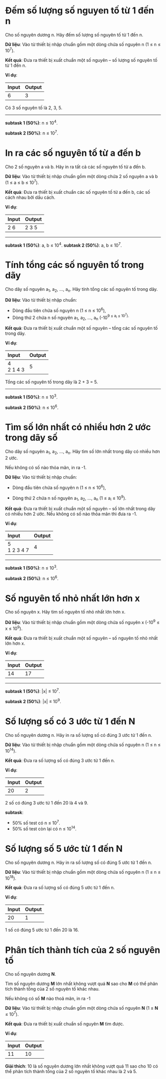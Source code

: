# Đếm số lượng số nguyen tố từ 1 đến n

Cho số nguyên dương n. Hãy đếm số lượng số nguyên tố từ 1 đến n.

**Dữ liệu**: Vào từ thiết bị nhập chuẩn gồm một dòng chứa số nguyên n (1 ≤ n ≤ 10<sup>7</sup>).

**Kết quả**: Đưa ra thiết bị xuất chuẩn một số nguyên – số lượng số nguyên tố từ 1 đến n.

**Ví dụ**:

| Input | Output |
|:-------|:--------|
| 6     | 3      |

Có 3 số nguyên tố là 2, 3, 5.

---

**subtask 1 (50%)**: n ≤ 10<sup>4</sup>.

**subtask 2 (50%)**: n ≤ 10<sup>7</sup>.

# In ra các số nguyên tố từ a đến b

Cho 2 số nguyên a và b. Hãy in ra tất cả các số nguyên tố từ a đến b.

**Dữ liệu**: Vào từ thiết bị nhập chuẩn gồm một dòng chứa 2 số nguyên a và b (1 ≤ a ≤ b ≤ 10<sup>7</sup>).

**Kết quả**: Đưa ra thiết bị xuất chuẩn các số nguyên tố từ a đến b, các số cách nhau bởi dấu cách.

**Ví dụ**:

| Input | Output |
|:-------|:--------|
| 2 6   | 2 3 5   |

---

**subtask 1 (50%)**: a, b ≤ 10<sup>4</sup>.
**subtask 2 (50%)**: a, b ≤ 10<sup>7</sup>.

# Tính tổng các số nguyên tố trong dãy

Cho dãy số nguyên a<sub>1</sub>, a<sub>2</sub>, ..., a<sub>n</sub>. Hãy tính tổng các số nguyên tố trong dãy.

**Dữ liệu**: Vào từ thiết bị nhập chuẩn:

- Dòng đầu tiên chứa số nguyên n (1 ≤ n ≤ 10<sup>6</sup>),
- Dòng thứ 2 chứa n số nguyên a<sub>1</sub>, a<sub>2</sub>, ..., a<sub>n</sub> (-10<sup>9 ≤ a<sub>i</sub> ≤ 10<sup>7</sup>).

**Kết quả**: Đưa ra thiết bị xuất chuẩn một số nguyên – tổng các số nguyên tố trong dãy.

**Ví dụ**:

| Input | Output |
|:-------|:--------|
| 4 <br> 2 1 4 3 | 5 |

Tổng các số nguyên tố trong dãy là 2 + 3 = 5.

---

**subtask 1 (50%)**: n ≤ 10<sup>3</sup>.

**subtask 2 (50%)**: n ≤ 10<sup>6</sup>.

# Tìm số lớn nhất có nhiều hơn 2 ước trong dãy số

Cho dãy số nguyên a<sub>1</sub>, a<sub>2</sub>, ..., a<sub>n</sub>. Hãy tìm số lớn nhất trong dãy có nhiều hơn 2 ước.

Nếu không có số nào thỏa mãn, in ra -1.

**Dữ liệu**: Vào từ thiết bị nhập chuẩn:

- Dòng đầu tiên chứa số nguyên n (1 ≤ n ≤ 10<sup>6</sup>),

- Dòng thứ 2 chứa n số nguyên a<sub>1</sub>, a<sub>2</sub>, ..., a<sub>n</sub> (1 ≤ a<sub>i</sub> ≤ 10<sup>9</sup>).

**Kết quả**: Đưa ra thiết bị xuất chuẩn một số nguyên – số lớn nhất trong dãy có nhiều hơn 2 ước. Nếu không có số nào thỏa mãn thì đưa ra -1.

**Ví dụ**:

| Input | Output |
|:-------|:--------|
| 5 <br> 1 2 3 4 7 | 4 |

---

**subtask 1 (50%)**: n ≤ 10<sup>3</sup>.

**subtask 2 (50%)**: n ≤ 10<sup>6</sup>.


# Số nguyên tố nhỏ nhất lớn hơn x

Cho số nguyên x. Hãy tìm số nguyên tố nhỏ nhất lớn hơn x.

**Dữ liệu**: Vào từ thiết bị nhập chuẩn gồm một dòng chứa số nguyên x (-10<sup>9</sup> ≤ x ≤ 10<sup>9</sup>).

**Kết quả**: Đưa ra thiết bị xuất chuẩn một số nguyên – số nguyên tố nhỏ nhất lớn hơn x.

**Ví dụ**:

| Input | Output |
|:-------|:--------|
| 14     | 17      |

---

**subtask 1 (50%)**: |x| ≤ 10<sup>7</sup>.

**subtask 2 (50%)**: |x| ≤ 10<sup>9</sup>.

# Số lượng số có 3 ước từ 1 đến N

Cho số nguyên dương n. Hãy in ra số lượng số có đúng 3 ước từ 1 đến n.

**Dữ liệu**: Vào từ thiết bị nhập chuẩn gồm một dòng chứa số nguyên n (1 ≤ n ≤ 10<sup>14</sup>).

**Kết quả**: Đưa ra số lượng số có đúng 3 ước từ 1 đến n.

**Ví dụ**:

| Input | Output |
|:-------|:--------|
| 20     | 2    |

2 số có đúng 3 ước từ 1 đến 20 là 4 và 9.

**subtask**:

- 50% số test có n ≤ 10<sup>7</sup>.
- 50% số test còn lại có n ≤ 10<sup>14</sup>.

# Số lượng số 5 ước từ 1 đến N

Cho số nguyên dương n. Hãy in ra số lượng số có đúng 5 ước từ 1 đến n.

**Dữ liệu**: Vào từ thiết bị nhập chuẩn gồm một dòng chứa số nguyên n (1 ≤ n ≤ 10<sup>18</sup>).

**Kết quả**: Đưa ra số lượng số có đúng 5 ước từ 1 đến n.

**Ví dụ**:

| Input | Output |
|:-------|:--------|
| 20     | 1    |

1 số có đúng 5 ước từ 1 đến 20 là 16.

# Phân tích thành tích của 2 số nguyên tố

Cho số nguyên dương **N**. 

Tìm số nguyên dương **M** lớn nhất không vượt quá **N** sao cho **M** có thể phân tích thành tổng của 2 số nguyên tố khác nhau.

Nếu không có số **M** nào thoã mãn, in ra -1

**Dữ liệu**: Vào từ thiết bị nhập chuẩn gồm một dòng chứa số nguyên **N** (1 ≤ **N** ≤ 10<sup>7</sup>).

**Kết quả**: Đưa ra thiết bị xuất chuẩn số nguyên **M** tìm được.

**Ví dụ**:

| Input | Output |
|:-------|:--------|
| 11     | 10    |

**Giải thích**: 10 là số nguyên dương lớn nhất không vượt quá 11 sao cho 10 có thể phân tích thành tổng của 2 số nguyên tố khác nhau là 2 và 5.

